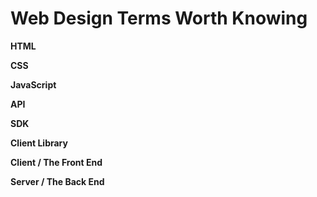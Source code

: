 
# Web Design Terms Worth Knowing

**HTML**

**CSS**

**JavaScript**

**API**

**SDK**

**Client Library**

**Client / The Front End**

**Server / The Back End**